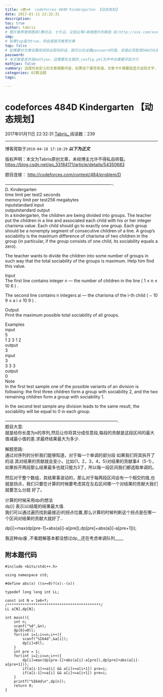 ```yaml
---
title: <原>#  codeforces 484D Kindergarten 【动态规划】
date: 2017-01-11 22:32:31
description:
toc: true
author: tabris
# 图片推荐使用图床(腾讯云、七牛云、又拍云等)来做图片的路径.如:http://xxx.com/xxx.jpg
img: 
# 如果top值为true，则会是首页推荐文章
top: false
# 如果要对文章设置阅读验证密码的话，就可以在设置password的值，该值必须是用SHA256加密后的密码，防止被他人识破
password: 
# 本文章是否开启mathjax，且需要在主题的_config.yml文件中也需要开启才行
mathjax: false
summary: 这是你自定义的文章摘要内容，如果这个属性有值，文章卡片摘要就显示这段文字，否则程序会自动截取文章的部分内容作为摘要
categories: OJ算法题
tags:

---
```





#  codeforces 484D Kindergarten 【动态规划】

2017年01月11日 22:32:31  [ Tabris_ ](https://me.csdn.net/qq_33184171) 阅读数：239


--- 
 博客爬取于`2019-04-18 17:18:29`
***以下为正文***

版权声明：本文为Tabris原创文章，未经博主允许不得私自转载。
https://blog.csdn.net/qq_33184171/article/details/54350683

题目连接： [ http://codeforces.com/contest/484/problem/D
](http://codeforces.com/contest/484/problem/D)

—————————————————————————-.  
D. Kindergarten  
time limit per test2 seconds  
memory limit per test256 megabytes  
inputstandard input  
outputstandard output  
In a kindergarten, the children are being divided into groups. The teacher put
the children in a line and associated each child with his or her integer
charisma value. Each child should go to exactly one group. Each group should
be a nonempty segment of consecutive children of a line. A group’s sociability
is the maximum difference of charisma of two children in the group (in
particular, if the group consists of one child, its sociability equals a
zero).

The teacher wants to divide the children into some number of groups in such
way that the total sociability of the groups is maximum. Help him find this
value.

Input  
The first line contains integer n — the number of children in the line  (  1
≤  n  ≤  10  6  )  .

The second line contains n integers ai — the charisma of the i-th child  (  −
10  9  ≤  a  i  ≤  10  9  )  .

Output  
Print the maximum possible total sociability of all groups.

Examples  
input  
5  
1 2 3 1 2  
output  
3  
input  
3  
3 3 3  
output  
0  
Note  
In the first test sample one of the possible variants of an division is
following: the first three children form a group with sociability 2, and the
two remaining children form a group with sociability 1.

In the second test sample any division leads to the same result, the
sociability will be equal to 0 in each group.

——————————————————————————–.  
题目大意:  
就是给你长度为n的序列,然后让你将其分成任意段,每段的贡献是这段区间的最大值减最小值的差.求最终结果最大为多少.

解题思路:  
通过对序列的分析我们能够知道，对于每一个单调的部分段 如果我们将其拆开了的话
其对结果的贡献就会变小，比如{1，2，3，4，5}对结果的贡献事4（5-1），如果拆开两段那么结果最多也就只能为3了，所以每一段区间我们都选取单调的。

然后对于整个数组，其结果事波动的，那么对于每两段区间会有一个相交的值,也就是拐点，我们只要在计算的时候要考虑其在左右区间哪一个对结果的贡献大我们就要怎么分就
好了。

计算的时候采用dp的想法  
dp[i] 表示以i结尾的结果最大值.  
我们可以通过遍历找到最接近i的拐点位置,那么计算的时候判断这个拐点是在哪一个区间对结果的贡献大就好了..

dp[i]=max(dp[pre-1]+abs(a[i]-a[pre]),dp[pre]+abs(a[i]-a[pre+1]));

我这种dp废 ,不看题解基本都没想过dp,,,还在考虑单调队列,,,,,,,

##  附本题代码

    
    
    #include <bits/stdc++.h>
    
    using namespace std;
    
    #define abs(x) ((x>=0)?(x):-(x))
    
    typedef long long int LL;
    
    const int N = 1e6+7;
    /*******************************************/
    LL a[N],dp[N];
    
    int main(){
        int n;
        scanf("%d",&n);
        dp[0]=0ll;
        for(int i=1;i<=n;i++){
            scanf("%I64d",&a[i]);
            dp[i]=0ll;
        }
        int pre = 1;
        for(int i=2;i<=n;i++){
            dp[i]=max(dp[pre-1]+abs(a[i]-a[pre]),dp[pre]+abs(a[i]-a[pre+1]));
            if(a[i-1]<=a[i] && a[i]>=a[i+1]) pre=i;
            if(a[i-1]>=a[i] && a[i]<=a[i+1]) pre=i;
        }
        printf("%I64d\n",dp[n]);
        return 0;
    }

